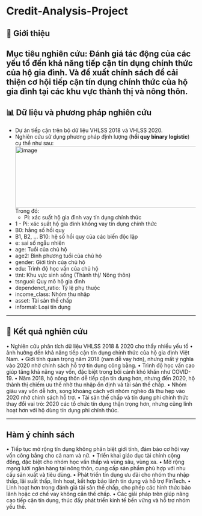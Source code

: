 # Credit-Analysis-Project

## 📌 Giới thiệu 
Mục tiêu nghiên cứu: Đánh giá tác động của các yếu tố đến khả năng tiếp cận tín dụng chính thức của hộ gia đình. Và đề xuất chính sách để cải thiện cơ hội tiếp cận tín dụng chính thức của hộ gia đình tại các khu vực thành thị và nông thôn.
---

## 📊 Dữ liệu và phương pháp nghiên cứu
- Dự án tiếp cận trên bộ dữ liệu VHLSS 2018 và VHLSS 2020.
- Nghiên cứu sử dụng phương pháp định lượng (**hồi quy binary logistic**) cụ thể như sau:
  <img width="946" height="163" alt="image" src="https://github.com/user-attachments/assets/014899e3-0636-42e3-85c5-530221b9b470" />
  Trong đó:
  - Pi: xác suất hộ gia đình vay tín dụng chính thức 
- 1	-  Pi: xác suất hộ gia đình không vay tín dụng chính thức 
- B0: hằng số hồi quy
- B1, B2, … B10: hệ số hồi quy của các biến độc lập
- e: sai số ngẫu nhiên
- age: Tuổi của chủ hộ
- age2: Bình phương tuổi của chủ hộ
- gender: Giới tính của chủ hộ
- edu: Trình độ học vấn của chủ hộ
- ttnt: Khu vực sinh sống (Thành thị/ Nông thôn)
- tsnguoi: Quy mô hộ gia đình
- dependenct_ratio: Tỷ lệ phụ thuộc
- income_class: Nhóm thu nhập
- asset: Tài sản thế chấp
- informal: Loại tín dụng
  
---

## 🔑 Kết quả nghiên cứu
•	Nghiên cứu phân tích dữ liệu VHLSS 2018 & 2020 cho thấy nhiều yếu tố
•	ảnh hưởng đến khả năng tiếp cận tín dụng chính thức của hộ gia đình Việt Nam.
•	Giới tính quan trọng năm 2018 (nam dễ vay hơn), nhưng mất ý nghĩa vào 2020 nhờ chính sách hỗ trợ tín dụng công bằng.
•	Trình độ học vấn cao giúp tăng khả năng vay vốn, đặc biệt trong bối cảnh khó khăn như COVID-19.
•	Năm 2018, hộ nông thôn dễ tiếp cận tín dụng hơn, nhưng đến 2020, hộ thành thị chiếm ưu thế nhờ thu nhập ổn định và tài sản thế chấp.
•	Nhóm giàu vay vốn dễ hơn, song khoảng cách với nhóm nghèo đã thu hẹp vào 2020 nhờ chính sách hỗ trợ.
•	Tài sản thế chấp và tín dụng phi chính thức thay đổi vai trò: 2020 các tổ chức tín dụng thận trọng hơn, nhưng cũng linh hoạt hơn với hộ dùng tín dụng phi chính thức.

---

## Hàm ý chính sách
•	Tiếp tục mở rộng tín dụng không phân biệt giới tính, đảm bảo cơ hội vay vốn công bằng cho cả nam và nữ.
•	Triển khai giáo dục tài chính cộng đồng, đặc biệt cho nhóm học vấn thấp và vùng sâu, vùng xa.
•	Mở rộng mạng lưới ngân hàng tại nông thôn, cung cấp sản phẩm phù hợp với nhu cầu sản xuất và tiêu dùng.
•	Phát triển tín dụng ưu đãi cho nhóm thu nhập thấp, lãi suất thấp, linh hoạt, kết hợp bảo lãnh tín dụng và hỗ trợ FinTech.
•	Linh hoạt hơn trong đánh giá tài sản thế chấp, cho phép các hình thức bảo lãnh hoặc cơ chế vay không cần thế chấp.
•	Các giải pháp trên giúp nâng cao tiếp cận tín dụng, thúc đẩy phát triển kinh tế bền vững và hỗ trợ nhóm yếu thế.



